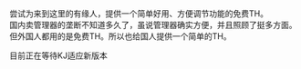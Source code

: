 <div>
尝试为来到这里的有缘人，提供一个简单好用、方便调节功能的免费TH。<br/>
国内卖管理器的垄断不知道多久了，虽说管理器确实方便，并且照顾了挺多方面。<br/>
但外国人都用的是免费TH。所以也给国人提供一个简单的TH。<br/>

目前正在等待KJ适应新版本<br/>
</div>
